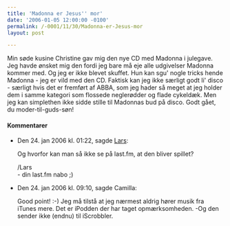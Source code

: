 ```yaml
---
title: 'Madonna er Jesus'' mor'
date: '2006-01-05 12:00:00 -0100'
permalink: /-0001/11/30/Madonna-er-Jesus-mor
layout: post

---
```

Min søde kusine Christine gav mig den nye CD med Madonna i julegave. Jeg havde ønsket mig den fordi jeg bare må eje alle udgivelser Madonna kommer med. Og jeg er ikke blevet skuffet. Hun kan sgu' nogle tricks hende Madonna - jeg er vild med den CD. Faktisk kan jeg ikke særligt godt li' disco - særligt hvis det er fremført af ABBA, som jeg hader så meget at jeg holder dem i samme kategori som flossede neglerødder og flade cykeldæk. Men jeg kan simplethen ikke sidde stille til Madonnas bud på disco. Godt gået, du moder-til-guds-søn!
<div class="vintage-comments">
<h4>Kommentarer </h4>
<ul class="vintage-comments-list"><li>
<p class="comment-meta">Den <time pubdate datetime="2006-01-24T01:22:03+01:00">24. jan 2006 kl.  01:22</time>, sagde <a href="www.himmerige.dk/blog">Lars</a>:</p>
<p>Og hvorfor kan man så ikke se på last.fm, at den bliver spillet?</p>
<p>/Lars<br />
- din last.fm nabo ;)</p>
</li>

<li>
<p class="comment-meta">Den <time pubdate datetime="2006-01-24T09:10:08+01:00">24. jan 2006 kl.  09:10</time>, sagde Camilla:</p>
<p>Good point! :-) Jeg må tilstå at jeg nærmest aldrig hører musik fra iTunes mere. Det er iPodden der har taget opmærksomheden. -Og den sender ikke (endnu) til iScrobbler.</p>
</li>
</ul>
</div>
